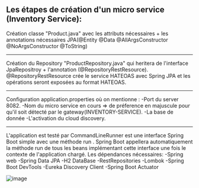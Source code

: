 Les étapes de création d'un micro service (Inventory Service):
-----------------------------------
Création classe "Product.java" avec les attributs nécessaires + les annotations nécessaires JPA(@Entity @Data @AllArgsConstructor @NoArgsConstructor @ToString)

-----------------------------------
Création du Repository "ProductRepository.java" qui heritera de l'interface JpaRepositroy + l'annotation (@RepositoryRestResource). 
@RepositoryRestResource crée le service HATEOAS avec Spring JPA et les opérations seront exposées au format HATEOAS.

-----------------------------------
Configuration application.properties où on mentionne : 
-Port du server 8082.
-Nom du micro service en cours => de préference en majuscule pour qu'il soit détecté par le gateway(INVENTORY-SERVICE).
-La base de donnée 
-L'activation du cloud discovery.

-----------------------------------
L'application est testé par CommandLineRunner est une interface Spring Boot simple avec une méthode run .
Spring Boot appellera automatiquement la méthode run de tous les beans implémentant cette interface une fois le contexte de l'application chargé.
Les dépendances nécessaires: 
-Spring web
-Spring Data JPA 
-H2 DataBase 
-RestRepositories
-Lombok 
-Spring Boot DevTools 
-Eureka Discovery Client
-Spring Boot Actuator

![image](https://user-images.githubusercontent.com/61996048/143938689-ab852f65-4af1-441e-bbcb-71e438d27838.png)


